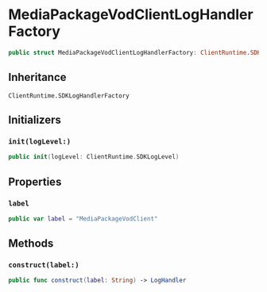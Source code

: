 # MediaPackageVodClientLogHandlerFactory

``` swift
public struct MediaPackageVodClientLogHandlerFactory: ClientRuntime.SDKLogHandlerFactory 
```

## Inheritance

`ClientRuntime.SDKLogHandlerFactory`

## Initializers

### `init(logLevel:)`

``` swift
public init(logLevel: ClientRuntime.SDKLogLevel) 
```

## Properties

### `label`

``` swift
public var label = "MediaPackageVodClient"
```

## Methods

### `construct(label:)`

``` swift
public func construct(label: String) -> LogHandler 
```
